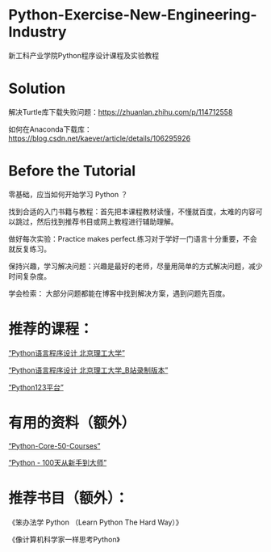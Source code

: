 # Python-Exercise-New-Engineering-Industry
新工科产业学院Python程序设计课程及实验教程

# Solution
解决Turtle库下载失败问题：https://zhuanlan.zhihu.com/p/114712558

如何在Anaconda下载库：https://blog.csdn.net/kaever/article/details/106295926

# Before the Tutorial

零基础，应当如何开始学习 Python ？

找到合适的入门书籍与教程：首先把本课程教材读懂，不懂就百度，太难的内容可以跳过，然后找到推荐书目或网上教程进行辅助理解。

做好每次实验：Practice makes perfect.练习对于学好一门语言十分重要，不会就反复练习。

保持兴趣，学习解决问题：兴趣是最好的老师，尽量用简单的方式解决问题，减少时间复杂度。

学会检索： 大部分问题都能在博客中找到解决方案，遇到问题先百度。


# 推荐的课程：

[“Python语言程序设计 北京理工大学”](<https://www.icourse163.org/course/BIT-268001#/info>)

[“Python语言程序设计 北京理工大学_B站录制版本”](<https://www.bilibili.com/video/BV1gJ411Q7My?from=search&seid=16962515799502322601>)

[“Python123平台”](<https://python123.io/>)

# 有用的资料（额外）

[“Python-Core-50-Courses”](<https://github.com/jackfrued/Python-Core-50-Courses>)

[“Python - 100天从新手到大师”](<https://github.com/jackfrued/Python-100-Days>)

# 推荐书目（额外）：

《笨办法学 Python （Learn Python The Hard Way）》

《像计算机科学家一样思考Python》
